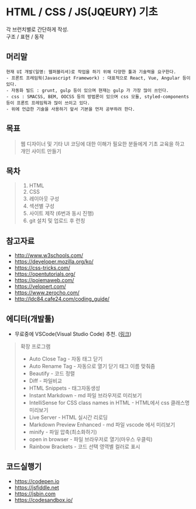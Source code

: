 # HTML / CSS / JS(JQEURY) 기초
각 브런치별로 간단하게 작성.<br>
구조 / 표현 / 동작

## 머리말
```
현재 UI 개발(일명: 웹퍼블리셔)로 작업을 하기 위해 다양한 툴과 기술력을 요구한다.
- 프론트 프레임웍(Javascript Framework) : 대표적으로 React, Vue, Angular 등이 있다.
- 자동화 빌드 : grunt, gulp 등이 있으며 현재는 gulp 가 가장 많이 쓰인다.
- css : SMACSS, BEM, OOCSS 등의 방법론이 있으며 css 모듈, styled-components 등이 프론트 프레임웍과 많이 쓰이고 있다.
- 위에 언급한 기술을 사용하기 앞서 기본을 먼저 공부하려 한다.
```

## 목표
> 웹 디자이너 및 기타 UI 코딩에 대한 이해가 필요한 분들에게 기초 교육을 하고 개인 사이트 만들기

## 목차
> 1. HTML
> 2. CSS
> 3. 레이아웃 구성
> 4. 섹션별 구성
> 5. 사이트 제작 (6번과 동시 진행)
> 6. git 설치 및 업로드 후 런칭

## 참고자료
- http://www.w3schools.com/
- https://developer.mozilla.org/ko/
- https://css-tricks.com/
- https://opentutorials.org/
- https://poiemaweb.com/
- https://velopert.com/
- https://www.zerocho.com/
- http://ldc84.cafe24.com/coding_guide/

## 에디터(개발툴)
- 무료중에 VSCode(Visual Studio Code) 추천. ([링크](https://code.visualstudio.com/))
> 확장 프로그램
> * Auto Close Tag - 자동 태그 닫기
> * Auto Rename Tag - 자동으로 열기 닫기 태그 이름 맞춰줌
> * Beautify - 코드 정렬
> * Diff - 파일비교
> * HTML Snippets - 태그자동생성
> * Instant Markdown - md 파일 브라우저로 미리보기
> * IntelliSense for CSS class names in HTML - HTML에서 css 클래스명 미리보기
> * Live Server - HTML 실시간 리로딩
> * Markdown Preview Enhanced - md 파일 vscode 에서 미리보기
> * minify - 파일 압축(최소화하기)
> * open in browser - 파일 브라우저로 열기(마우스 우클릭)
> * Rainbow Brackets - 코드 선택 영역별 컬러로 표시

## 코드실행기
- https://codepen.io
- https://jsfiddle.net
- https://jsbin.com
- https://codesandbox.io/